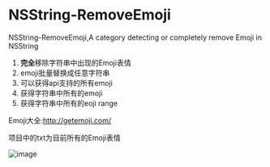 # NSString-RemoveEmoji
NSString-RemoveEmoji,A category detecting or completely remove Emoji in NSString

1. **完全**移除字符串中出现的Emoji表情
2. emoji批量替换成任意字符串
2. 可以获得api支持的所有emoji
3. 获得字符串中所有的emoji
4. 获得字符串中所有的eoji range


Emoji大全:http://getemoji.com/

项目中的txt为目前所有的Emoji表情

![image](https://raw.githubusercontent.com/shaojiankui/NSString-RemoveEmoji/master/demo.png)


